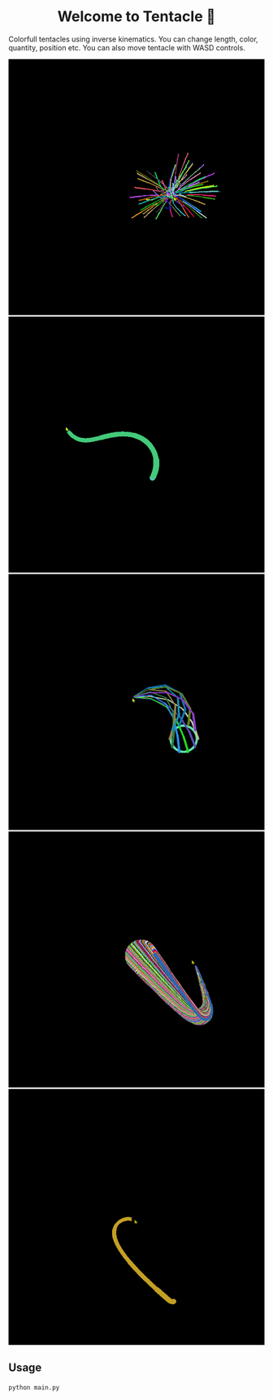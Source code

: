 <h1 align="center">Welcome to Tentacle 👋</h1>

Colorfull tentacles using inverse kinematics. You can change length, color, quantity, position etc. You can also move tentacle with WASD controls.

![](readme_content/monster.gif)
![](readme_content/snake.gif)
![](readme_content/moving_ring.gif)
![](readme_content/colorful_tentacle.gif)
![](readme_content/whip.gif)

## Usage

```sh
python main.py
```
